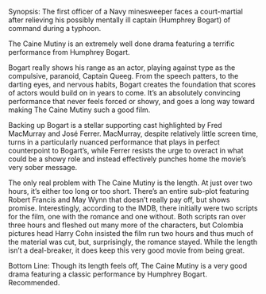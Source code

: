 Synopsis: The first officer of a Navy minesweeper faces a court-martial after relieving his possibly mentally ill captain (Humphrey Bogart) of command during a typhoon.

The Caine Mutiny is an extremely well done drama featuring a terrific performance from Humphrey Bogart.

Bogart really shows his range as an actor, playing against type as the compulsive, paranoid, Captain Queeg. From the speech patters, to the darting eyes, and nervous habits, Bogart creates the foundation that scores of actors would build on in years to come.  It’s an absolutely convincing performance that never feels forced or showy, and goes a long way toward making The Caine Mutiny such a good film.

Backing up Bogart is a stellar supporting cast highlighted by Fred MacMurray and José Ferrer.  MacMurray, despite relatively little screen time, turns in a particularly nuanced performance that plays in perfect counterpoint to Bogart’s, while Ferrer resists the urge to overact in what could be a showy role and instead effectively punches home the movie’s very sober message.

The only real problem with The Caine Mutiny is the length. At just over two hours, it’s either too long or too short.  There’s an entire sub-plot featuring Robert Francis and May Wynn that doesn’t really pay off, but shows promise.  Interestingly, according to the IMDB, there initially were two scripts for the film, one with the romance and one without.  Both scripts ran over three hours and fleshed out many more of the characters, but Colombia pictures head Harry Cohn insisted the film run two hours and thus much of the material was cut, but, surprisingly,  the romance stayed. While the length isn’t a deal-breaker, it does keep this very good movie from being great.

Bottom Line: Though its length feels off, The Caine Mutiny is a very good drama featuring a classic performance by Humphrey Bogart.  Recommended.
